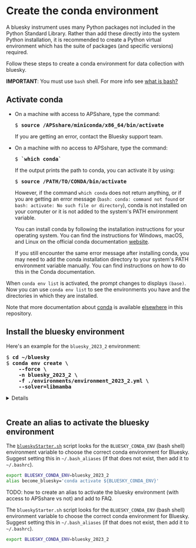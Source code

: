 # Create the conda environment

A bluesky instrument uses many Python packages not included in the Python
Standard Library.  Rather than add these directly into the system Python
installation, it is recommended to create a Python virtual environment which has
the suite of packages (and specific versions) required.

Follow these steps to create a conda environment for data collection with
bluesky.

**IMPORTANT**:  You must use `bash` shell. For more info
see [what is
bash?](https://bcda-aps.github.io/bluesky_training/reference/_FAQ.html#faq-bash>)


## Activate conda

- On a machine with access to APSshare, type the command:

    <pre>$ <b>source /APSshare/miniconda/x86_64/bin/activate</b></pre>

    If you are getting an error, contact the Bluesky support team.

- On a machine with no access to APSshare, type the command:

     <pre>$ <b>`which conda`</b></pre>

    If the output prints the path to conda, you can activate it by using:

    <pre>$ <b>source /PATH/TO/CONDA/bin/activate</b></pre>

    However, if the command `which conda` does not return anything, or if you are getting an error message (`bash: conda: command not found`
    or `bash: activate: No such file or directory`), conda is not
    installed on your computer or it is not added to the system's PATH
    environment variable.    

    You can install conda by following the installation instructions
    for your operating system. You can find the instructions for Windows,
    macOS, and Linux on the official conda documentation
    [website](https://docs.conda.io/projects/conda/en/latest/user-guide/install/index.html).

    If you still encounter the same error message after installing conda, you may need to add the conda installation directory to your system's PATH environment variable manually. You can find instructions on how to do this in the Conda documentation.



When `conda env list` is activated, the prompt changes to displays `(base)`. Now you can use
`conda env list` to see the environments you have and the directories
in which they are installed.

Note that more documentation about [conda](../reference/_conda_base.md) is available
[elsewhere](../reference/_conda_environment.md) in this repository.

## Install the bluesky environment
Here's an example for the `bluesky_2023_2` environment:

<pre>
$ <b>cd ~/bluesky</b>
$ <b>conda env create \
    --force \
    -n bluesky_2023_2 \
    -f ./environments/environment_2023_2.yml \
    --solver=libmamba</b>
</pre>

<details>
In the commands above, a long command has been split over several lines to make
it clearer to read and also to take less screen width. We could enter the
<code>conda env</code> command all one one line.  These commands work the same
as the one above.

<pre>
$ <b>cd ~/bluesky</b>
$ <b>conda env create --force -n bluesky_2023_2 -f ./environments/environment_2023_2.yml --solver=libmamba</b>
</pre>

</details>
<br>

## Create an alias to activate the bluesky environment

The [`blueskyStarter.sh`](https://bcda-aps.github.io/bluesky_training/instrument/_getting_started.html) script looks for the
`BLUESKY_CONDA_ENV` (bash shell) environment variable to choose the correct
conda environment for Bluesky.  Suggest setting this in `~/.bash_aliases` (if
that does not exist, then add it to `~/.bashrc`).

```bash
export BLUESKY_CONDA_ENV=bluesky_2023_2
alias become_bluesky='conda activate ${BLUESKY_CONDA_ENV}'
```


TODO: how to create an alias to activate the bluesky environment (with access to APSshare vs not) and add to FAQ.

The `blueskyStarter.sh` script looks for the `BLUESKY_CONDA_ENV` (bash shell)
environment variable to choose the correct conda environment for Bluesky.
Suggest setting this in `~/.bash_aliases` (if that does not exist, then add it
to `~/.bashrc`).

```bash
export BLUESKY_CONDA_ENV=bluesky_2023_2
```